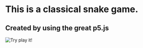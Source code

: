 # This is a classical snake game.
## Created by using the great p5.js
![Try play it!](https://leyiang.github.io/p5js-snake/)
